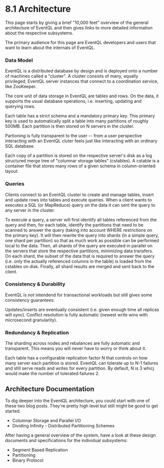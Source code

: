 8.1 Architecture
================

This page starts by giving a brief "10,000 feet" overview of the general
architecture of EventQL and then gives links to more detailed information about
the respective subsystems.

The primary audience for this page are EventQL developers and users that want to
learn about the internals of EventQL.

### Data Model

EventQL is a distributed database by design and is deployed onto a number of
machines called a "cluster". A cluster consists of many, equally privileged,
EventQL server instances that connect to a coordination service, like ZooKeeper.

The core unit of data storage in EventQL are tables and rows. On the data, it
supports the usual database operations, i.e. inserting, updating and querying
rows.

Each table has a strict schema and a mandatory primary key. This primary key is
used to automatically split a table into many partitions of roughly 500MB.
Each partition is then stored on N servers in the cluster.

Partioning is fully transparent to the user -- from a user perspective
interacting with an EventQL cluter feels just like interacting with an ordinary
SQL database.

Each copy of a partition is stored on the respective server's disk as a log
structured merge tree of "columnar storage tables" (cstables). A cstable is a
container file that stores many rows of a given schema in column-oriented layout.

### Queries

Clients connect to an EventQL cluster to create and manage tables, insert and
update rows into tables and execute queries. When a client wants to executes a
SQL (or MapReduce) query on the data it can sent the query to any server in the
cluster.

To execute a query, a server will first identify all tables referenced from the
query and then, for each table, identify the partitions that need to be scanned
to answer the query (taking into account WHERE restrictions on the primary key).
It will then rewrite the query into shards (in a simple query, one shard per
partition) so that as much work as possible can be performed local to the data. 
Then, all shards of the query are executed in parallel on the servers
that store the respective partitions, minimizing data transfers. On each shard,
the subset of the data that is required to answer the query (i.e. only the
actually referenced columns in the table) is loaded from the cstables on disk.
Finally, all shard results are merged and sent back to the client.

### Consistency & Durability

EventQL is _not_ intendend for transactional workloads but still gives some
consistency guarantees:

Updates/inserts are eventually consistent (i.e. given enough time all replicas
will sync). Conflict resolution is fully automatic (newest write wins with
microsecond granularity).

### Redundancy & Replication

The sharding across nodes and rebalances are fully automatic and transparent.
This means you will never have to worry or think about it.

Each table has a configurable replication factor N that controls on how many
server each partition is stored.  EventQL can tolerate up to N-1 failures and
still serve reads and writes for every partition. By default, N is 3 whicj
would make the number of tolerated failures 2.


Architecture Documentation
--------------------------

To dig deeper into the EventQL architecture, you could start with one of
these two blog posts. They're pretty high level but still might be good to get
started.

  - Columnar Storage and Parallel I/O
  - Dividing Infinity - Distributed Partitioning Schemes

After having a general overview of the system, have a look at these design
documents and specifications for the individual subsystems:

  - Segment Based Replication
  - Partitioning
  - Binary Protocol


